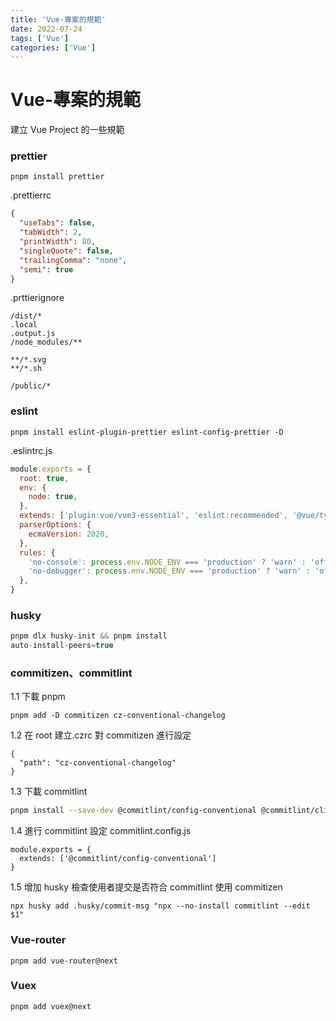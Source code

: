 ```yaml
---
title: 'Vue-專案的規範'
date: 2022-07-24
tags: ['Vue']
categories: ['Vue']
---
```


# Vue-專案的規範

建立 Vue Project 的一些規範

<!--more-->

### prettier

```
pnpm install prettier
```

.prettierrc

```json
{
  "useTabs": false,
  "tabWidth": 2,
  "printWidth": 80,
  "singleQuote": false,
  "trailingComma": "none",
  "semi": true
}
```

.prttierignore

```
/dist/*
.local
.output.js
/node_modules/**

**/*.svg
**/*.sh

/public/*

```

### eslint

```
pnpm install eslint-plugin-prettier eslint-config-prettier -D
```

.eslintrc.js

```js
module.exports = {
  root: true,
  env: {
    node: true,
  },
  extends: ['plugin:vue/vue3-essential', 'eslint:recommended', '@vue/typescript/recommended', 'plugin:prettier/recommended'],
  parserOptions: {
    ecmaVersion: 2020,
  },
  rules: {
    'no-console': process.env.NODE_ENV === 'production' ? 'warn' : 'off',
    'no-debugger': process.env.NODE_ENV === 'production' ? 'warn' : 'off',
  },
}
```

### husky

```javascript
pnpm dlx husky-init && pnpm install
auto-install-peers=true
```

### commitizen、commitlint

1.1 下載 pnpm

```
pnpm add -D commitizen cz-conventional-changelog
```

1.2 在 root 建立.czrc 對 commitizen 進行設定

```
{
  "path": "cz-conventional-changelog"
}

```

1.3 下載 commitlint

```bash
pnpm install --save-dev @commitlint/config-conventional @commitlint/cli
```

1.4 進行 commitlint 設定
commitlint.config.js

```
module.exports = {
  extends: ['@commitlint/config-conventional']
}
```

1.5 增加 husky 檢查使用者提交是否符合 commitlint 使用 commitizen

```bash=
npx husky add .husky/commit-msg "npx --no-install commitlint --edit $1"
```

### Vue-router

```bash=
pnpm add vue-router@next
```

### Vuex

```bash=
pnpm add vuex@next
```
